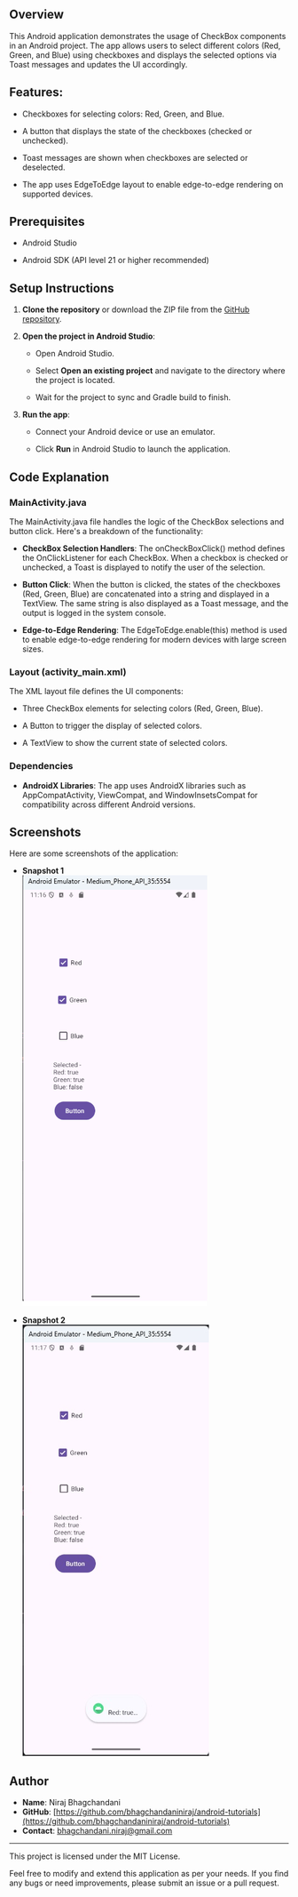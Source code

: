 Overview
--------

This Android application demonstrates the usage of CheckBox components in an Android project. The app allows users to select different colors (Red, Green, and Blue) using checkboxes and displays the selected options via Toast messages and updates the UI accordingly.

Features:
---------

*   Checkboxes for selecting colors: Red, Green, and Blue.
    
*   A button that displays the state of the checkboxes (checked or unchecked).
    
*   Toast messages are shown when checkboxes are selected or deselected.
    
*   The app uses EdgeToEdge layout to enable edge-to-edge rendering on supported devices.
    

Prerequisites
-------------

*   Android Studio
    
*   Android SDK (API level 21 or higher recommended)
    

Setup Instructions
------------------

1.  **Clone the repository** or download the ZIP file from the [GitHub repository](https://github.com/bhagchandaniniraj/android-tutorials/tree/main/CheckBoxDemo).
    
2.  **Open the project in Android Studio**:
    
    *   Open Android Studio.
        
    *   Select **Open an existing project** and navigate to the directory where the project is located.
        
    *   Wait for the project to sync and Gradle build to finish.
        
3.  **Run the app**:
    
    *   Connect your Android device or use an emulator.
        
    *   Click **Run** in Android Studio to launch the application.
        

Code Explanation
----------------

### MainActivity.java

The MainActivity.java file handles the logic of the CheckBox selections and button click. Here's a breakdown of the functionality:

*   **CheckBox Selection Handlers**: The onCheckBoxClick() method defines the OnClickListener for each CheckBox. When a checkbox is checked or unchecked, a Toast is displayed to notify the user of the selection.
    
*   **Button Click**: When the button is clicked, the states of the checkboxes (Red, Green, Blue) are concatenated into a string and displayed in a TextView. The same string is also displayed as a Toast message, and the output is logged in the system console.
    
*   **Edge-to-Edge Rendering**: The EdgeToEdge.enable(this) method is used to enable edge-to-edge rendering for modern devices with large screen sizes.
    

### Layout (activity\_main.xml)

The XML layout file defines the UI components:

*   Three CheckBox elements for selecting colors (Red, Green, Blue).
    
*   A Button to trigger the display of selected colors.
    
*   A TextView to show the current state of selected colors.
    

### Dependencies

*   **AndroidX Libraries**: The app uses AndroidX libraries such as AppCompatActivity, ViewCompat, and WindowInsetsCompat for compatibility across different Android versions.
    

Screenshots
-----------

Here are some screenshots of the application:

- **Snapshot 1**  
![Snapshot-1](https://github.com/bhagchandaniniraj/android-tutorials/raw/main/CheckBoxDemo/snapshots/Snapshot-1.png)

- **Snapshot 2**  
![Snapshot-2](https://github.com/bhagchandaniniraj/android-tutorials/raw/main/CheckBoxDemo/snapshots/Snapshot-2.jpg)

 
 ## Author

- **Name**: Niraj Bhagchandani
- **GitHub**: [https://github.com/bhagchandaniniraj/android-tutorials](https://github.com/bhagchandaniniraj/android-tutorials)
- **Contact**: [bhagchandani.niraj@gmail.com](mailto:bhagchandani.niraj@gmail.com)

-------

This project is licensed under the MIT License.

Feel free to modify and extend this application as per your needs. If you find any bugs or need improvements, please submit an issue or a pull request.
